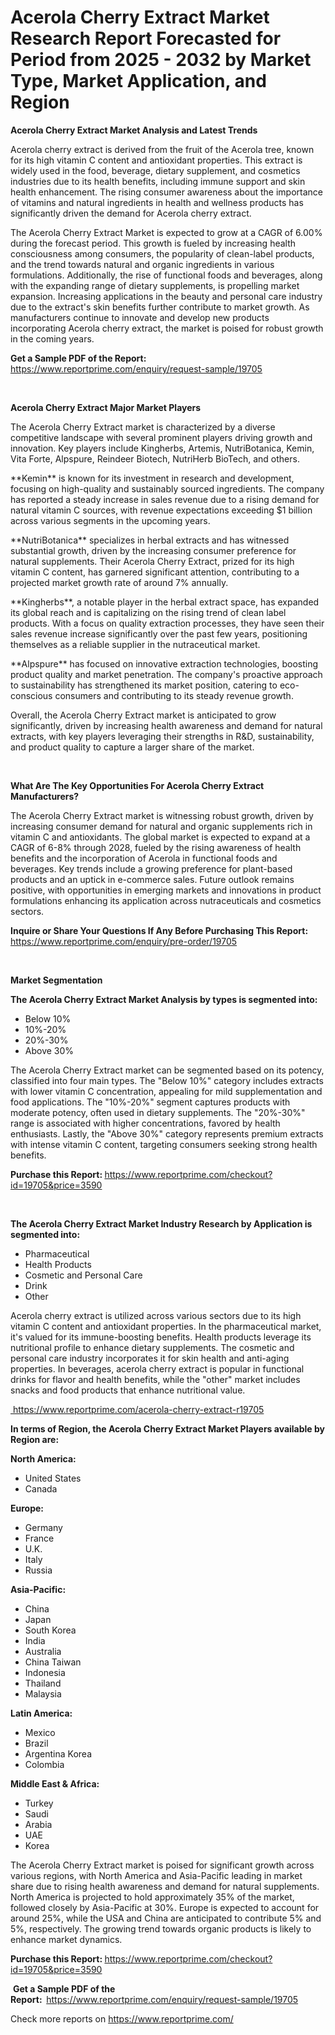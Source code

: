 <p><h1>Acerola Cherry Extract Market Research Report Forecasted for Period from 2025 -  2032 by Market Type, Market Application, and Region</h1></p><p><strong>Acerola Cherry Extract Market Analysis and Latest Trends</strong></p>
<p><p>Acerola cherry extract is derived from the fruit of the Acerola tree, known for its high vitamin C content and antioxidant properties. This extract is widely used in the food, beverage, dietary supplement, and cosmetics industries due to its health benefits, including immune support and skin health enhancement. The rising consumer awareness about the importance of vitamins and natural ingredients in health and wellness products has significantly driven the demand for Acerola cherry extract.</p><p>The Acerola Cherry Extract Market is expected to grow at a CAGR of 6.00% during the forecast period. This growth is fueled by increasing health consciousness among consumers, the popularity of clean-label products, and the trend towards natural and organic ingredients in various formulations. Additionally, the rise of functional foods and beverages, along with the expanding range of dietary supplements, is propelling market expansion. Increasing applications in the beauty and personal care industry due to the extract's skin benefits further contribute to market growth. As manufacturers continue to innovate and develop new products incorporating Acerola cherry extract, the market is poised for robust growth in the coming years.</p></p>
<p><strong>Get a Sample PDF of the Report:&nbsp;</strong> <a href="https://www.reportprime.com/enquiry/request-sample/19705?utm_campaign=2943&utm_medium=2&utm_source=Github&utm_content=ia&utm_term=20032025&utm_id=acerola-cherry-extract">https://www.reportprime.com/enquiry/request-sample/19705</a></p>
<p>&nbsp;</p>
<p><strong>Acerola Cherry Extract Major Market Players</strong></p>
<p><p>The Acerola Cherry Extract market is characterized by a diverse competitive landscape with several prominent players driving growth and innovation. Key players include Kingherbs, Artemis, NutriBotanica, Kemin, Vita Forte, Alpspure, Reindeer Biotech, NutriHerb BioTech, and others.</p><p>**Kemin** is known for its investment in research and development, focusing on high-quality and sustainably sourced ingredients. The company has reported a steady increase in sales revenue due to a rising demand for natural vitamin C sources, with revenue expectations exceeding $1 billion across various segments in the upcoming years.</p><p>**NutriBotanica** specializes in herbal extracts and has witnessed substantial growth, driven by the increasing consumer preference for natural supplements. Their Acerola Cherry Extract, prized for its high vitamin C content, has garnered significant attention, contributing to a projected market growth rate of around 7% annually.</p><p>**Kingherbs**, a notable player in the herbal extract space, has expanded its global reach and is capitalizing on the rising trend of clean label products. With a focus on quality extraction processes, they have seen their sales revenue increase significantly over the past few years, positioning themselves as a reliable supplier in the nutraceutical market.</p><p>**Alpspure** has focused on innovative extraction technologies, boosting product quality and market penetration. The company's proactive approach to sustainability has strengthened its market position, catering to eco-conscious consumers and contributing to its steady revenue growth.</p><p>Overall, the Acerola Cherry Extract market is anticipated to grow significantly, driven by increasing health awareness and demand for natural extracts, with key players leveraging their strengths in R&D, sustainability, and product quality to capture a larger share of the market.</p></p>
<p>&nbsp;</p>
<p><strong>What Are The Key Opportunities For Acerola Cherry Extract Manufacturers?</strong></p>
<p><p>The Acerola Cherry Extract market is witnessing robust growth, driven by increasing consumer demand for natural and organic supplements rich in vitamin C and antioxidants. The global market is expected to expand at a CAGR of 6-8% through 2028, fueled by the rising awareness of health benefits and the incorporation of Acerola in functional foods and beverages. Key trends include a growing preference for plant-based products and an uptick in e-commerce sales. Future outlook remains positive, with opportunities in emerging markets and innovations in product formulations enhancing its application across nutraceuticals and cosmetics sectors.</p></p>
<p><strong>Inquire or Share Your Questions If Any Before Purchasing This Report:</strong> <a href="https://www.reportprime.com/enquiry/pre-order/19705?utm_campaign=2943&utm_medium=2&utm_source=Github&utm_content=ia&utm_term=20032025&utm_id=acerola-cherry-extract">https://www.reportprime.com/enquiry/pre-order/19705</a></p>
<p>&nbsp;</p>
<p><strong>Market Segmentation</strong></p>
<p><strong>The Acerola Cherry Extract Market Analysis by types is segmented into:</strong></p>
<p><ul><li>Below 10%</li><li>10%-20%</li><li>20%-30%</li><li>Above 30%</li></ul></p>
<p><p>The Acerola Cherry Extract market can be segmented based on its potency, classified into four main types. The "Below 10%" category includes extracts with lower vitamin C concentration, appealing for mild supplementation and food applications. The "10%-20%" segment captures products with moderate potency, often used in dietary supplements. The "20%-30%" range is associated with higher concentrations, favored by health enthusiasts. Lastly, the "Above 30%" category represents premium extracts with intense vitamin C content, targeting consumers seeking strong health benefits.</p></p>
<p><strong>Purchase this Report:&nbsp;</strong><a href="https://www.reportprime.com/checkout?id=19705&price=3590&utm_campaign=2943&utm_medium=2&utm_source=Github&utm_content=ia&utm_term=20032025&utm_id=acerola-cherry-extract">https://www.reportprime.com/checkout?id=19705&price=3590</a></p>
<p>&nbsp;</p>
<p><strong>The Acerola Cherry Extract Market Industry Research by Application is segmented into:</strong></p>
<p><ul><li>Pharmaceutical</li><li>Health Products</li><li>Cosmetic and Personal Care</li><li>Drink</li><li>Other</li></ul></p>
<p><p>Acerola cherry extract is utilized across various sectors due to its high vitamin C content and antioxidant properties. In the pharmaceutical market, it's valued for its immune-boosting benefits. Health products leverage its nutritional profile to enhance dietary supplements. The cosmetic and personal care industry incorporates it for skin health and anti-aging properties. In beverages, acerola cherry extract is popular in functional drinks for flavor and health benefits, while the "other" market includes snacks and food products that enhance nutritional value.</p></p>
<p><a href="https://www.reportprime.com/acerola-cherry-extract-r19705?utm_campaign=2943&utm_medium=2&utm_source=Github&utm_content=ia&utm_term=20032025&utm_id=acerola-cherry-extract">&nbsp;https://www.reportprime.com/acerola-cherry-extract-r19705</a></p>
<p><strong>In terms of Region, the Acerola Cherry Extract Market Players available by Region are:</strong></p>
<p>
    <p> <strong> North America: </strong>
        <ul>
            <li>United States</li>
            <li>Canada</li>
        </ul>
        </p> 
    <p> <strong> Europe: </strong>
        <ul>
            <li>Germany</li>
            <li>France</li>
            <li>U.K.</li>
            <li>Italy</li>
            <li>Russia</li>
        </ul>
        </p> 
    <p> <strong> Asia-Pacific: </strong>
        <ul>
            <li>China</li>
            <li>Japan</li>
            <li>South Korea</li>
            <li>India</li>
            <li>Australia</li>
            <li>China Taiwan</li>
            <li>Indonesia</li>
            <li>Thailand</li>
            <li>Malaysia</li>
        </ul>
        </p> 
    <p> <strong> Latin America: </strong>
        <ul>
            <li>Mexico</li>
            <li>Brazil</li>
            <li>Argentina Korea</li>
            <li>Colombia</li>
        </ul>
        </p> 
    <p> <strong> Middle East & Africa: </strong>
        <ul>
            <li>Turkey</li>
            <li>Saudi</li>
            <li>Arabia</li>
            <li>UAE</li>
            <li>Korea</li>
        </ul>
    </p>
    </p>
<p><p>The Acerola Cherry Extract market is poised for significant growth across various regions, with North America and Asia-Pacific leading in market share due to rising health awareness and demand for natural supplements. North America is projected to hold approximately 35% of the market, followed closely by Asia-Pacific at 30%. Europe is expected to account for around 25%, while the USA and China are anticipated to contribute 5% and 5%, respectively. The growing trend towards organic products is likely to enhance market dynamics.</p></p>
<p><strong>Purchase this Report: </strong><a href="https://www.reportprime.com/checkout?id=19705&price=3590&utm_campaign=2943&utm_medium=2&utm_source=Github&utm_content=ia&utm_term=20032025&utm_id=acerola-cherry-extract">https://www.reportprime.com/checkout?id=19705&price=3590</a></p>
<p>&nbsp;<strong>Get a Sample PDF of the Report:&nbsp;&nbsp;</strong><a href="https://www.reportprime.com/enquiry/request-sample/19705?utm_campaign=2943&utm_medium=2&utm_source=Github&utm_content=ia&utm_term=20032025&utm_id=acerola-cherry-extract">https://www.reportprime.com/enquiry/request-sample/19705</a></p>
<p><strong></strong></p>
<p>Check more reports on <a href="https://www.reportprime.com/?utm_campaign=2943&utm_medium=2&utm_source=Github&utm_content=ia&utm_term=20032025&utm_id=acerola-cherry-extract">https://www.reportprime.com/</a></p>